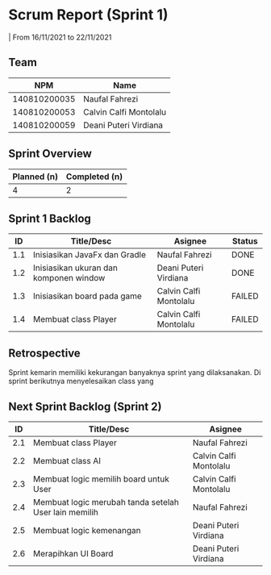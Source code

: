 # Scrum Report (Sprint 1)
| From 16/11/2021 to 22/11/2021

## Team
| NPM           | Name                      |
| ------------- |-------------------------- |
| 140810200035  | Naufal Fahrezi            |
| 140810200053  | Calvin Calfi Montolalu    |
| 140810200059  | Deani Puteri Virdiana     |

## Sprint Overview
| Planned (n)   | Completed (n) |
| ------------- |-------------- |
| 4             | 2             |

## Sprint 1 Backlog

| ID  | Title/Desc | Asignee | Status |
| --- | ---------- | ------- | ------ |
| 1.1 | Inisiasikan JavaFx dan Gradle | Naufal Fahrezi | DONE |
| 1.2 | Inisiasikan ukuran dan komponen window | Deani Puteri Virdiana | DONE |
| 1.3 | Inisiasikan board pada game | Calvin Calfi Montolalu | FAILED |
| 1.4 | Membuat class Player | Calvin Calfi Montolalu | FAILED |

## Retrospective 

Sprint kemarin memiliki kekurangan banyaknya sprint yang dilaksanakan. Di sprint berikutnya menyelesaikan class yang 

## Next Sprint Backlog (Sprint 2)
| ID  | Title/Desc | Asignee | 
| --- | ---------- | ------- | 
| 2.1 | Membuat class Player | Naufal Fahrezi | 
| 2.2 | Membuat class AI | Calvin Calfi Montolalu | 
| 2.3 | Membuat logic memilih board untuk User | Calvin Calfi Montolalu |
| 2.4 | Membuat logic merubah tanda setelah User lain memilih | Naufal Fahrezi |
| 2.5 | Membuat logic kemenangan | Deani Puteri Virdiana |
| 2.6 | Merapihkan UI Board | Deani Puteri Virdiana |